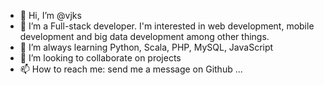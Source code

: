 - 👋 Hi, I’m @vjks
- 👀 I’m a Full-stack developer. I'm interested in web development, mobile development and big data development among other things.
- 🌱 I’m always learning Python, Scala, PHP, MySQL, JavaScript
- 💞️ I’m looking to collaborate on projects
- 📫 How to reach me: send me a message on Github ...

<!---
vjks/vjks is a ✨ special ✨ repository because its `README.md` (this file) appears on your GitHub profile.
You can click the Preview link to take a look at your changes.
--->
